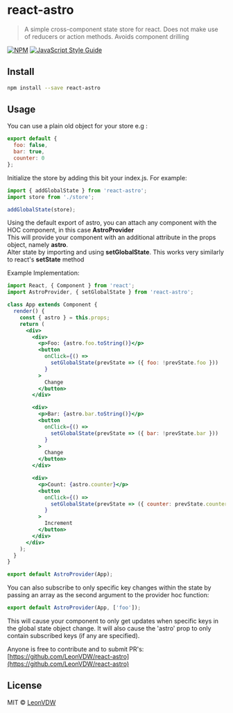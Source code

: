 # react-astro

> A simple cross-component state store for react. Does not make use of reducers or action methods. Avoids component drilling

[![NPM](https://img.shields.io/npm/v/react-astro.svg)](https://www.npmjs.com/package/react-astro) [![JavaScript Style Guide](https://img.shields.io/badge/code_style-standard-brightgreen.svg)](https://standardjs.com)

## Install

```bash
npm install --save react-astro
```

## Usage

You can use a plain old object for your store e.g :

```jsx
export default {
  foo: false,
  bar: true,
  counter: 0
};
```

Initialize the store by adding this bit your index.js. For example:

```jsx
import { addGlobalState } from 'react-astro';
import store from './store';

addGlobalState(store);
```

Using the default export of astro, you can attach any component with the HOC component, in this case **AstroProvider**  
This will provide your component with an additional attribute in the props object, namely **astro**.  
Alter state by importing and using **setGlobalState**. This works very similarly to react's **setState** method

Example Implementation:

```jsx
import React, { Component } from 'react';
import AstroProvider, { setGlobalState } from 'react-astro';

class App extends Component {
  render() {
    const { astro } = this.props;
    return (
      <div>
        <div>
          <p>Foo: {astro.foo.toString()}</p>
          <button
            onClick={() =>
              setGlobalState(prevState => ({ foo: !prevState.foo }))
            }
          >
            Change
          </button>
        </div>

        <div>
          <p>Bar: {astro.bar.toString()}</p>
          <button
            onClick={() =>
              setGlobalState(prevState => ({ bar: !prevState.bar }))
            }
          >
            Change
          </button>
        </div>

        <div>
          <p>Count: {astro.counter}</p>
          <button
            onClick={() =>
              setGlobalState(prevState => ({ counter: prevState.counter + 1 }))
            }
          >
            Increment
          </button>
        </div>
      </div>
    );
  }
}

export default AstroProvider(App);
```

You can also subscribe to only specific key changes within the state by passing an array as the second argument to the provider hoc function:

```jsx
export default AstroProvider(App, ['foo']);
```

This will cause your component to only get updates when specific keys in the global state object change.
It will also cause the 'astro' prop to only contain subscribed keys (if any are specified).

Anyone is free to contribute and to submit PR's:
[https://github.com/LeonVDW/react-astro](https://github.com/LeonVDW/react-astro)

## License

MIT © [LeonVDW](https://github.com/LeonVDW)
